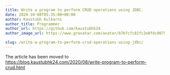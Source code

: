 ```yaml
---
title: Write a program to perform CRUD operations using JDBC.
date: 2020-10-08T05:35:00+00:00
author: Kaustubh Kulkarni
author_title: Programmer
author_url: https://github.com/kaustubhk24
author_image_url: https://www.gravatar.com/avatar/b76fcfc82fc2e8fdc8075636f1735f61?s=200

slug: /write-a-program-to-perform-crud-operations-using-jdbc/
---
```

The article has been moved to https://blog.kaustubhk24.com/2020/08/write-program-to-perform-crud.html